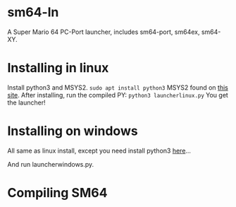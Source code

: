 # sm64-ln
 A Super Mario 64 PC-Port launcher, includes sm64-port, sm64ex, sm64-XY.
# Installing in linux
 Install python3 and MSYS2.
 `sudo apt install python3`
 MSYS2 found on [this site](https://www.msys2.org/).
 After installing, run the compiled PY:
 `python3 launcherlinux.py`
 You get the launcher!
# Installing on windows
 All same as linux install, except you need install python3 [here](https://www.python.org/)...


 And run launcherwindows.py.
# Compiling SM64
